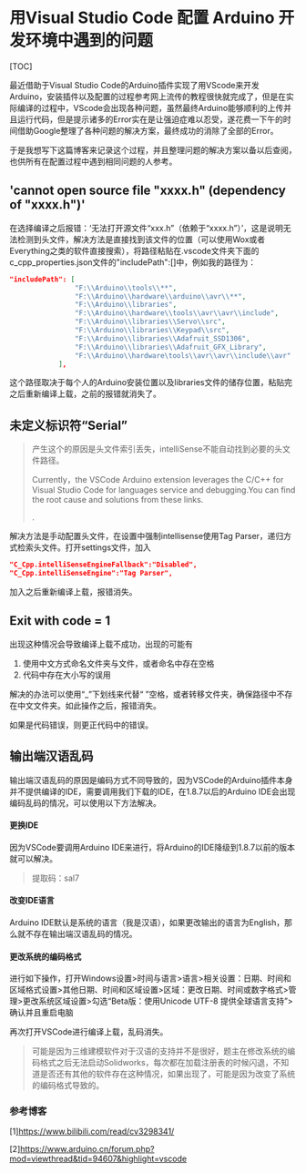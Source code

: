 # 用Visual Studio Code 配置 Arduino 开发环境中遇到的问题

[TOC]




最近借助于Visual Studio Code的Arduino插件实现了用VScode来开发Arduino，安装插件以及配置的过程参考网上流传的教程很快就完成了，但是在实际编译的过程中，VScode会出现各种问题，虽然最终Arduino能够顺利的上传并且运行代码，但是提示诸多的Error实在是让强迫症难以忍受，遂花费一下午的时间借助Google整理了各种问题的解决方案，最终成功的消除了全部的Error。

于是我想写下这篇博客来记录这个过程，并且整理问题的解决方案以备以后查阅，也供所有在配置过程中遇到相同问题的人参考。

##  'cannot open source file "xxxx.h" (dependency of "xxxx.h")'

在选择编译之后报错：‘无法打开源文件“xxx.h”（依赖于“xxxx.h”）’，这是说明无法检测到头文件，解决方法是直接找到该文件的位置（可以使用Wox或者Everything之类的软件直接搜索），将路径粘贴在.vscode文件夹下面的c_cpp_properties.json文件的"includePath":[]中，例如我的路径为：

```json
"includePath": [
                "F:\\Arduino\\tools\\**",
                "F:\\Arduino\\hardware\\arduino\\avr\\**",
                "F:\\Arduino\\libraries",
                "F:\\Arduino\\hardware\\tools\\avr\\avr\\include",
                "F:\\Arduino\\libraries\\Servo\\src",
                "F:\\Arduino\\libraries\\Keypad\\src",
                "F:\\Arduino\\libraries\\Adafruit_SSD1306",
                "F:\\Arduino\\libraries\\Adafruit_GFX_Library",
                "F:\\Arduino\\hardware\tools\\avr\\avr\\include\\avr"
            ],
```

这个路径取决于每个人的Arduino安装位置以及libraries文件的储存位置，粘贴完之后重新编译上载，之前的报错就消失了。

## 未定义标识符“Serial”

> 产生这个的原因是头文件索引丢失，intelliSense不能自动找到必要的头文件路径。
>
> Currently，the VSCode Arduino extension leverages the C/C++ for Visual Studio Code for languages service and debugging.You can find the root cause and solutions from these links.
>
> [link]:http://github.com/Microsoft/vscode-arduino/wiki/FQA
>.

解决方法是手动配置头文件，在设置中强制intellisense使用Tag Parser，递归方式检索头文件。打开settings文件，加入

```json
"C_Cpp.intelliSenseEngineFallback":"Disabled",
"C_Cpp.intelliSenseEngine":"Tag Parser",
```

加入之后重新编译上载，报错消失。

## Exit with code = 1

出现这种情况会导致编译上载不成功，出现的可能有

1. 使用中文方式命名文件夹与文件，或者命名中存在空格
2. 代码中存在大小写的误用

解决的办法可以使用“_”下划线来代替“ ”空格，或者转移文件夹，确保路径中不存在中文文件夹。如此操作之后，报错消失。

如果是代码错误，则更正代码中的错误。

## 输出端汉语乱码

输出端汉语乱码的原因是编码方式不同导致的，因为VSCode的Arduino插件本身并不提供编译的IDE，需要调用我们下载的IDE，在1.8.7以后的Arduino IDE会出现编码乱码的情况，可以使用以下方法解决。

#### 更换IDE

因为VSCode要调用Arduino IDE来进行，将Arduino的IDE降级到1.8.7以前的版本就可以解决。


> [历史版本IDE百度云下载地址]:https://pan.baidu.com/s/1xAWW3ABFv7A2aM1wEsZgQQ
>
> 提取码：sal7

#### 改变IDE语言

Arduino IDE默认是系统的语言（我是汉语），如果更改输出的语言为English，那么就不存在输出端汉语乱码的情况。

#### 更改系统的编码格式

进行如下操作，打开Windows设置>时间与语言>语言>相关设置：日期、时间和区域格式设置>其他日期、时间和区域设置>区域：更改日期、时间或数字格式>管理>更改系统区域设置>勾选“Beta版：使用Unicode UTF-8 提供全球语言支持”>确认并且重启电脑

再次打开VSCode进行编译上载，乱码消失。

> 可能是因为三维建模软件对于汉语的支持并不是很好，题主在修改系统的编码格式之后无法启动Solidworks，每次都在加载注册表的时候闪退，不知道是否还有其他的软件存在这种情况，如果出现了，可能是因为改变了系统的编码格式导致的。

### 参考博客

[1]https://www.bilibili.com/read/cv3298341/

[2]https://www.arduino.cn/forum.php?mod=viewthread&tid=94607&highlight=vscode